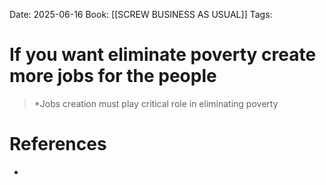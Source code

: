 Date: 2025-06-16
Book: [[SCREW BUSINESS AS USUAL]]
Tags:  


# If you want eliminate poverty create more jobs for the people

>*Jobs creation must play critical role in eliminating poverty 

# References
- 
 
